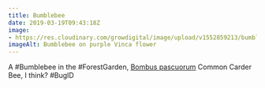 ```yaml
---
title: Bumblebee
date: 2019-03-19T09:43:18Z
image: 
- https://res.cloudinary.com/growdigital/image/upload/v1552859213/bumblebee-4ED5F504.jpg
imageAlt: Bumblebee on purple Vinca flower
---
```


A #Bumblebee in the #ForestGarden, [Bombus pascuorum](https://en.wikipedia.org/wiki/Bombus_pascuorum) Common Carder Bee, I think? #BugID
